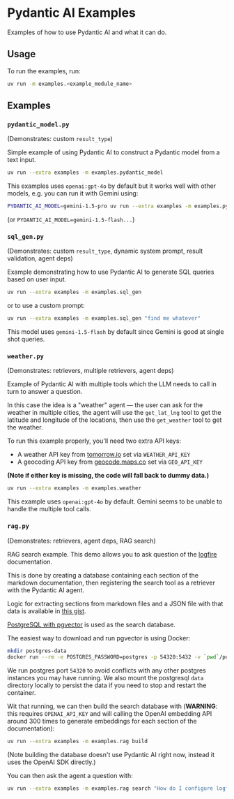 # Pydantic AI Examples

Examples of how to use Pydantic AI and what it can do.

## Usage

To run the examples, run:

```bash
uv run -m examples.<example_module_name>
```

## Examples

### `pydantic_model.py`

(Demonstrates: custom `result_type`)

Simple example of using Pydantic AI to construct a Pydantic model from a text input.

```bash
uv run --extra examples -m examples.pydantic_model
```

This examples uses `openai:gpt-4o` by default but it works well with other models, e.g. you can run it
with Gemini using:

```bash
PYDANTIC_AI_MODEL=gemini-1.5-pro uv run --extra examples -m examples.pydantic_model
```

(or `PYDANTIC_AI_MODEL=gemini-1.5-flash...`)

### `sql_gen.py`

(Demonstrates: custom `result_type`, dynamic system prompt, result validation, agent deps)

Example demonstrating how to use Pydantic AI to generate SQL queries based on user input.

```bash
uv run --extra examples -m examples.sql_gen
```

or to use a custom prompt:

```bash
uv run --extra examples -m examples.sql_gen "find me whatever"
```

This model uses `gemini-1.5-flash` by default since Gemini is good at single shot queries.

### `weather.py`

(Demonstrates: retrievers, multiple retrievers, agent deps)

Example of Pydantic AI with multiple tools which the LLM needs to call in turn to answer a question.

In this case the idea is a "weather" agent — the user can ask for the weather in multiple cities,
the agent will use the `get_lat_lng` tool to get the latitude and longitude of the locations, then use
the `get_weather` tool to get the weather.

To run this example properly, you'll need two extra API keys:
* A weather API key from [tomorrow.io](https://www.tomorrow.io/weather-api/) set via `WEATHER_API_KEY`
* A geocoding API key from [geocode.maps.co](https://geocode.maps.co/) set via `GEO_API_KEY`

**(Note if either key is missing, the code will fall back to dummy data.)**

```bash
uv run --extra examples -m examples.weather
```

This example uses `openai:gpt-4o` by default. Gemini seems to be unable to handle the multiple tool
calls.

### `rag.py`

(Demonstrates: retrievers, agent deps, RAG search)

RAG search example. This demo allows you to ask question of the [logfire](https://pydantic.dev/logfire) documentation.

This is done by creating a database containing each section of the markdown documentation, then registering
the search tool as a retriever with the Pydantic AI agent.

Logic for extracting sections from markdown files and a JSON file with that data is available in
[this gist](https://gist.github.com/samuelcolvin/4b5bb9bb163b1122ff17e29e48c10992).

[PostgreSQL with pgvector](https://github.com/pgvector/pgvector) is used as the search database.

The easiest way to download and run pgvector is using Docker:

```bash
mkdir postgres-data
docker run --rm -e POSTGRES_PASSWORD=postgres -p 54320:5432 -v `pwd`/postgres-data:/var/lib/postgresql/data pgvector/pgvector:pg17
```

We run postgres port `54320` to avoid conflicts with any other postgres instances you may have running.
We also mount the postgresql `data` directory locally to persist the data if you need to stop and restart the container.

Wit that running, we can then build the search database with (**WARNING**: this requires `OPENAI_API_KEY` and will calling the OpenAI embedding API around 300 times to generate embeddings for each section of the documentation):

```bash
uv run --extra examples -m examples.rag build
```

(Note building the database doesn't use Pydantic AI right now, instead it uses the OpenAI SDK directly.)

You can then ask the agent a question with:

```bash
uv run --extra examples -m examples.rag search "How do I configure logfire to work with FastAPI?"
```
